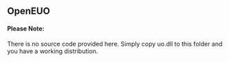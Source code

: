 OpenEUO
-------

#### Please Note:
There is no source code provided here. Simply copy uo.dll to this folder and you have a working distribution.
